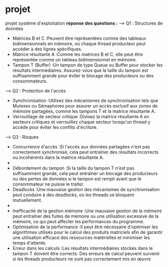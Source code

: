 # projet
projet système d'exploitation
**reponse des questions :**
--> Q1 : Structures de données
  + Matrices B et C :Peuvent être représentées comme des tableaux bidimensionnels en mémoire, où chaque thread producteur peut accéder à des lignes spécifiques.
  + Matrice résultante A :Comme les matrices B et C, elle peut être représentée comme un tableau bidimensionnel en mémoire.
  + Tampon T (Buffer) :Un tampon de type Queue ou Buffer pour stocker les résultats intermédiaires. Assurez-vous que la taille du tampon est suffisamment grande pour éviter le blocage 
                  des producteurs ou des consommateurs.

--> Q2 : Protection de l'accès
  + Synchronisation :Utilisez des mécanismes de synchronisation tels que Mutexes ou Sémaphores pour assurer un accès exclusif aux zones de mémoire partagées, comme les tampons T et la 
                                            matrice résultante A.
  + Verrouillage de secteur critique :Divisez la matrice résultante A en secteurs critiques et verrouillez chaque secteur lorsqu'un thread y accède pour éviter les conflits d'écriture.

--> Q3 : Risques
  + Concurrence d'accès :Si l'accès aux données partagées n'est pas correctement synchronisé, cela peut entraîner des résultats incorrects ou incohérents dans la matrice résultante A.
  + 
  + Débordement du tampon :Si la taille du tampon T n'est pas suffisamment grande, cela peut entraîner un blocage des producteurs ou des pertes de données si le tampon est rempli avant 
                                             que le consommateur ne puisse le traiter.
  + Deadlocks :Une mauvaise gestion des mécanismes de synchronisation peut conduire à des deadlocks, où les threads se bloquent mutuellement.
  + 
  + Inefficacité de la gestion mémoire :Une mauvaise gestion de la mémoire peut entraîner des fuites de mémoire ou une utilisation excessive de la mémoire, ce qui peut affecter les 
                                          performances du programme.
  + Optimisation de la performance :Il peut être nécessaire d'optimiser les algorithmes utilisés pour le calcul des produits matriciels afin de garantir une utilisation efficace des 
                                     ressources matérielles et minimiser les temps d'attente.
  + Erreur dans les calculs :Les résultats intermédiaires stockés dans le tampon T doivent être corrects. Des erreurs de calcul peuvent survenir si les threads producteurs ne sont pas 
                                                         correctement mis en œuvre

